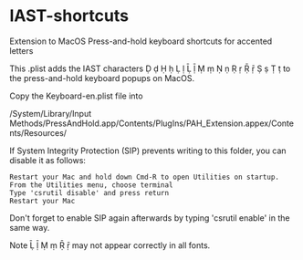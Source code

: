 # IAST-shortcuts
Extension to MacOS Press-and-hold keyboard shortcuts for accented letters

This .plist adds the IAST characters Ḍ ḍ Ḥ ḥ Ḷ ḷ Ḹ ḹ Ṃ ṃ Ṇ ṇ Ṛ ṛ Ṝ ṝ Ṣ ṣ Ṭ ṭ to the press-and-hold keyboard popups on MacOS.

Copy the Keyboard-en.plist file into 

/System/Library/Input Methods/PressAndHold.app/Contents/PlugIns/PAH_Extension.appex/Contents/Resources/

If System Integrity Protection (SIP) prevents writing to this folder, you can disable it as follows:

    Restart your Mac and hold down Cmd-R to open Utilities on startup.
    From the Utilities menu, choose terminal
    Type 'csrutil disable' and press return
    Restart your Mac
    
Don't forget to enable SIP again afterwards by typing 'csrutil enable' in the same way.
    
Note Ḹ ḹ Ṃ ṃ Ṝ ṝ may not appear correctly in all fonts.
